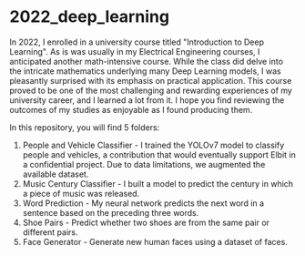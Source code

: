 # 2022_deep_learning

In 2022, I enrolled in a university course titled "Introduction to Deep Learning". 
As is was usually in my Electrical Engineering courses, I anticipated another math-intensive course. 
While the class did delve into the intricate mathematics underlying many Deep Learning models,
I was pleasantly surprised with its emphasis on practical application. 
This course proved to be one of the most challenging and rewarding experiences of my university career, and I learned a lot from it. 
I hope you find reviewing the outcomes of my studies as enjoyable as I found producing them.

In this repository, you will find 5 folders:

1. People and Vehicle Classifier - I trained the YOLOv7 model to classify people and vehicles, a contribution that would eventually support Elbit in a confidential project. Due to data limitations, we augmented the available dataset.
3. Music Century Classifier - I built a model to predict the century in which a piece of music was released.
4. Word Prediction - My neural network predicts the next word in a sentence based on the preceding three words.
5. Shoe Pairs - Predict whether two shoes are from the same pair or different pairs.
6. Face Generator - Generate new human faces using a dataset of faces.
